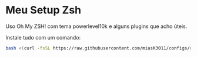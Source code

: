 # Meu Setup Zsh

Uso Oh My ZSH! com tema powerlevel10k e alguns plugins que acho úteis.

Instale tudo com um comando:

```bash
bash <(curl -fsSL https://raw.githubusercontent.com/miasK3011/configs/refs/heads/main/cfg-install.sh)
```
